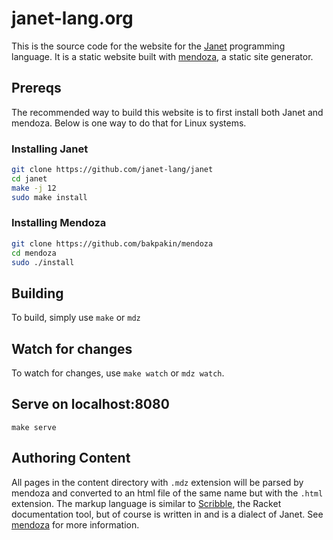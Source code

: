 # janet-lang.org

This is the source code for the website for the [Janet](https://janet-lang.org) programming
language. It is a static website built with [mendoza](https://github.com/bakpakin/mendoza), a
static site generator.

## Prereqs

The recommended way to build this website is to first install both Janet and mendoza. Below
is one way to do that for Linux systems.

### Installing Janet

```sh
git clone https://github.com/janet-lang/janet
cd janet
make -j 12
sudo make install
```

### Installing Mendoza

```sh
git clone https://github.com/bakpakin/mendoza
cd mendoza
sudo ./install
```

## Building

To build, simply use `make` or `mdz`

## Watch for changes

To watch for changes, use `make watch` or `mdz watch`.

## Serve on localhost:8080

```
make serve
```

## Authoring Content

All pages in the content directory with `.mdz` extension will be parsed by mendoza
and converted to an html file of the same name but with the `.html` extension. The markup
language is similar to [Scribble](https://docs.racket-lang.org/scribble/), the Racket
documentation tool, but of course is written in and is a dialect of Janet. See
[mendoza](https://github.com/bakpakin/mendoza) for more information.
